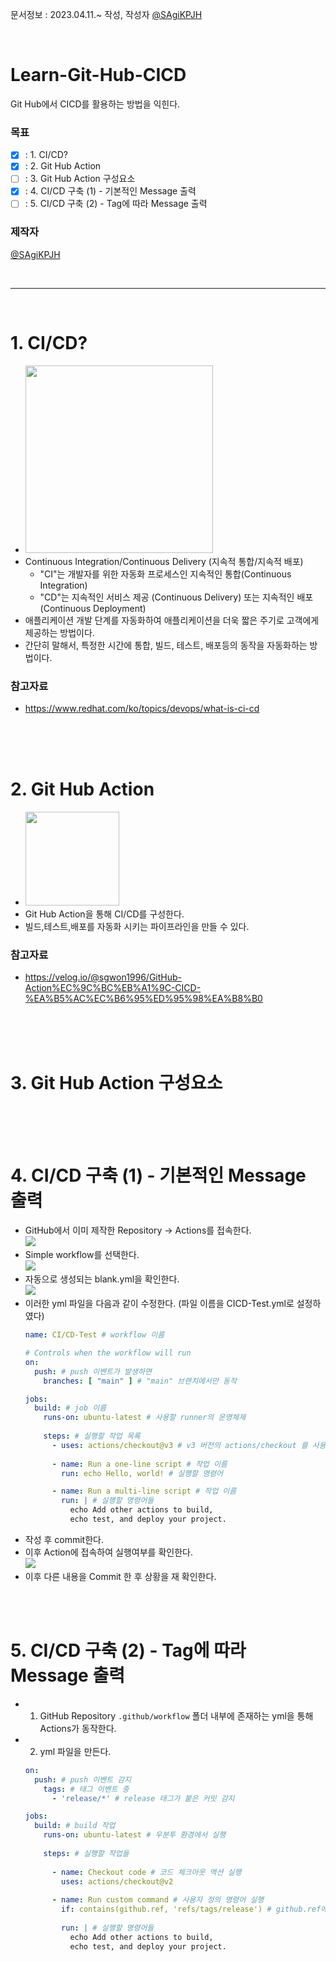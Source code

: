 문서정보 : 2023.04.11.~ 작성, 작성자 [@SAgiKPJH](https://github.com/SAgiKPJH)

<br>

# Learn-Git-Hub-CICD
Git Hub에서 CICD를 활용하는 방법을 익힌다.

### 목표
- [x] : 1. CI/CD?
- [x] : 2. Git Hub Action
- [ ] : 3. Git Hub Action 구성요소
- [x] : 4. CI/CD 구축 (1) - 기본적인 Message 출력
- [ ] : 5. CI/CD 구축 (2) - Tag에 따라 Message 출력

### 제작자
[@SAgiKPJH](https://github.com/SAgiKPJH)

<br>

---

<br>

# 1. CI/CD?
- <img src="https://user-images.githubusercontent.com/66783849/231069040-c8d4b38e-c8a7-4db7-a2b0-55e5a3198539.png" width="300">  
- Continuous Integration/Continuous Delivery (지속적 통합/지속적 배포)
  - "CI"는 개발자를 위한 자동화 프로세스인 지속적인 통합(Continuous Integration)
  - "CD"는 지속적인 서비스 제공 (Continuous Delivery) 또는 지속적인 배포 (Continuous Deployment)
- 애플리케이션 개발 단계를 자동화하여 애플리케이션을 더욱 짧은 주기로 고객에게 제공하는 방법이다.
- 간단히 말해서, 특정한 시간에 통합, 빌드, 테스트, 배포등의 동작을 자동화하는 방법이다.

### 참고자료

- https://www.redhat.com/ko/topics/devops/what-is-ci-cd

<br><br><br>

# 2. Git Hub Action

- <img src="https://user-images.githubusercontent.com/66783849/231070276-58dbb733-7546-4456-86b7-ff98d6e0d56d.png" width="150">
- Git Hub Action을 통해 CI/CD를 구성한다.
- 빌드,테스트,배포를 자동화 시키는 파이프라인을 만들 수 있다.

### 참고자료
- https://velog.io/@sgwon1996/GitHub-Action%EC%9C%BC%EB%A1%9C-CICD-%EA%B5%AC%EC%B6%95%ED%95%98%EA%B8%B0

<br><br><br>

# 3. Git Hub Action 구성요소



<br><br><br>

# 4. CI/CD 구축 (1) - 기본적인 Message 출력

- GitHub에서 이미 제작한 Repository -> Actions를 접속한다.  
  <img src="https://user-images.githubusercontent.com/66783849/231161193-e5354ee6-8f61-493b-aa48-d3cf2c97726e.png">  
- Simple workflow를 선택한다.  
  <img src="https://user-images.githubusercontent.com/66783849/231161416-c53254dc-ca27-408a-81a9-e14112f38f39.png">  
- 자동으로 생성되는 blank.yml을 확인한다.  
  <img src="https://user-images.githubusercontent.com/66783849/231161818-cd63ca6f-ba63-4db9-81fa-78c1a8929fd3.png">  
- 이러한 yml 파일을 다음과 같이 수정한다. (파일 이름을 CICD-Test.yml로 설정하였다)  
  ```yml
  name: CI/CD-Test # workflow 이름
  
  # Controls when the workflow will run
  on:
    push: # push 이벤트가 발생하면
      branches: [ "main" ] # "main" 브랜치에서만 동작
  
  jobs:
    build: # job 이름
      runs-on: ubuntu-latest # 사용할 runner의 운영체제
      
      steps: # 실행할 작업 목록
        - uses: actions/checkout@v3 # v3 버전의 actions/checkout 를 사용
   
        - name: Run a one-line script # 작업 이름
          run: echo Hello, world! # 실행할 명령어
  
        - name: Run a multi-line script # 작업 이름
          run: | # 실행할 명령어들
            echo Add other actions to build,
            echo test, and deploy your project.
  ```
- 작성 후 commit한다.
- 이후 Action에 접속하여 실행여부를 확인한다.  
  <img src="https://user-images.githubusercontent.com/66783849/231165951-ec169923-5797-4ef1-8cb3-56816225e420.png">  
- 이후 다른 내용을 Commit 한 후 상황을 재 확인한다.

<br><br>

# 5. CI/CD 구축 (2) - Tag에 따라 Message 출력

- 1. GitHub Repository `.github/workflow` 폴더 내부에 존재하는 yml을 통해 Actions가 동작한다.
- 2. yml 파일을 만든다.
  ```yml
  on:
    push: # push 이벤트 감지
      tags: # 태그 이벤트 중
        - 'release/*' # release 태그가 붙은 커밋 감지
  
  jobs:
    build: # build 작업
      runs-on: ubuntu-latest # 우분투 환경에서 실행
      
      steps: # 실행할 작업들
      
        - name: Checkout code # 코드 체크아웃 액션 실행
          uses: actions/checkout@v2
          
        - name: Run custom command # 사용자 정의 명령어 실행
          if: contains(github.ref, 'refs/tags/release') # github.ref에 'refs/tags/release' 문자열이 포함되어 있는지 확인
          
          run: | # 실행할 명령어들
            echo Add other actions to build,
            echo test, and deploy your project.
  ```
